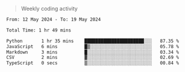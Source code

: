 > Weekly coding activity
<!--START_SECTION:waka-->

```txt
From: 12 May 2024 - To: 19 May 2024

Total Time: 1 hr 49 mins

Python       1 hr 35 mins    ██████████████████████░░░   87.35 %
JavaScript   6 mins          █▒░░░░░░░░░░░░░░░░░░░░░░░   05.78 %
Markdown     3 mins          █░░░░░░░░░░░░░░░░░░░░░░░░   03.34 %
CSV          2 mins          ▓░░░░░░░░░░░░░░░░░░░░░░░░   02.69 %
TypeScript   0 secs          ▒░░░░░░░░░░░░░░░░░░░░░░░░   00.84 %
```

<!--END_SECTION:waka-->
